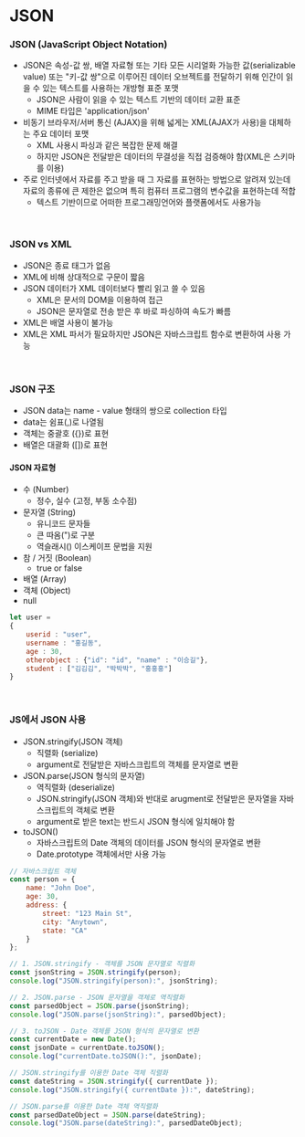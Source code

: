 # JSON

### JSON (JavaScript Object Notation)
- JSON은 속성-값 쌍, 배열 자료형 또는 기타 모든 시리얼화 가능한 값(serializable value) 또는 "키-값 쌍"으로 이루어진 데이터 오브젝트를 전달하기 위해 인간이 읽을 수 있는 텍스트를 사용하는 개방형 표준 포맷
    - JSON은 사람이 읽을 수 있는 텍스트 기반의 데이터 교환 표준
    - MIME 타입은 'application/json'
- 비동기 브라우저/서버 통신 (AJAX)을 위해 넓게는 XML(AJAX가 사용)을 대체하는 주요 데이터 포맷
    - XML 사용시 파싱과 같은 복잡한 문제 해결
    - 하지만 JSON은 전달받은 데이터의 무결성을 직접 검증해야 함(XML은 스키마를 이용)
- 주로 인터넷에서 자료를 주고 받을 때 그 자료를 표현하는 방법으로 알려져 있는데 자료의 종류에 큰 제한은 없으며 특히 컴퓨터 프로그램의 변수값을 표현하는데 적합
    - 텍스트 기반이므로 어떠한 프로그래밍언어와 플랫폼에서도 사용가능

<br>

### JSON vs XML
- JSON은 종료 태그가 없음
- XML에 비해 상대적으로 구문이 짧음
- JSON 데이터가 XML 데이터보다 빨리 읽고 쓸 수 있음
    - XML은 문서의 DOM을 이용하여 접근
    - JSON은 문자열로 전송 받은 후 바로 파싱하여 속도가 빠름
- XML은 배열 사용이 불가능
- XML은 XML 파서가 필요하지만 JSON은 자바스크립트 함수로 변환하여 사용 가능

<br>

### JSON 구조
- JSON data는 name - value 형태의 쌍으로 collection 타입
- data는 쉼표(,)로 나열됨
- 객체는 중괄호 ({})로 표현
- 배열은 대괄화 ([])로 표현

#### JSON 자료형
- 수 (Number)
    - 정수, 실수 (고정, 부동 소수점)
- 문자열 (String)
    - 유니코드 문자들
    - 큰 따옴(")로 구분
    - 역슬래시(\) 이스케이프 문법을 지원
- 참 / 거짓 (Boolean)
    - true or false
- 배열 (Array)
- 객체 (Object)
- null

```js
let user = 
{
    userid : "user",
    username : "홍길동",
    age : 30,
    otherobject : {"id": "id", "name" : "이승길"},
    student : ["김김김", "박박박", "홍홍홍"] 
}
```

<br>

### JS에서 JSON 사용
- JSON.stringify(JSON 객체)
    - 직렬화 (serialize)
    - argument로 전달받은 자바스크립트의 객체를 문자열로 변환
- JSON.parse(JSON 형식의 문자열)
    - 역직렬화 (deserialize)
    - JSON.stringify(JSON 객체)와 반대로 arugment로 전달받은 문자열을 자바스크립트의 객체로 변환
    - argument로 받은 text는 반드시 JSON 형식에 일치해야 함
- toJSON()
    - 자바스크립트의 Date 객체의 데이터를 JSON 형식의 문자열로 변환
    - Date.prototype 객체에서만 사용 가능

```js
// 자바스크립트 객체
const person = {
    name: "John Doe",
    age: 30,
    address: {
        street: "123 Main St",
        city: "Anytown",
        state: "CA"
    }
};

// 1. JSON.stringify - 객체를 JSON 문자열로 직렬화
const jsonString = JSON.stringify(person);
console.log("JSON.stringify(person):", jsonString);

// 2. JSON.parse - JSON 문자열을 객체로 역직렬화
const parsedObject = JSON.parse(jsonString);
console.log("JSON.parse(jsonString):", parsedObject);

// 3. toJSON - Date 객체를 JSON 형식의 문자열로 변환
const currentDate = new Date();
const jsonDate = currentDate.toJSON();
console.log("currentDate.toJSON():", jsonDate);

// JSON.stringify를 이용한 Date 객체 직렬화
const dateString = JSON.stringify({ currentDate });
console.log("JSON.stringify({ currentDate }):", dateString);

// JSON.parse를 이용한 Date 객체 역직렬화
const parsedDateObject = JSON.parse(dateString);
console.log("JSON.parse(dateString):", parsedDateObject);
```

<br>